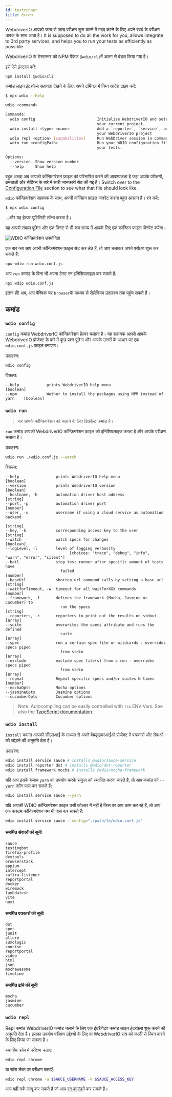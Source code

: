 ```yaml
---
id: testrunner
title: टेस्टरनर
---
```


WebdriverIO आपको जल्द से जल्द परीक्षण शुरू करने में मदद करने के लिए अपने स्वयं के परीक्षण धावक के साथ आता है। It is supposed to do all the work for you, allows integrate to 3rd party services, and helps you to run your tests as efficiently as possible.

WebdriverIO के टेस्टरनर को NPM पैकेज `@wdio/cli`में अलग से बंडल किया गया है।

इसे ऐसे इंस्टाल करें:

```sh npm2yarn
npm install @wdio/cli
```

कमांड लाइन इंटरफ़ेस सहायता देखने के लिए, अपने टर्मिनल में निम्न आदेश टाइप करें:

```sh
$ npx wdio --help

wdio <command>

Commands:
  wdio config                           Initialize WebdriverIO and setup configuration in
                                        your current project.
  wdio install <type> <name>            Add a `reporter`, `service`, or `framework` to
                                        your WebdriverIO project
  wdio repl <option> [capabilities]     Run WebDriver session in command line
  wdio run <configPath>                 Run your WDIO configuration file to initialize
                                        your tests.

Options:
  --version  Show version number                                       [boolean]
  --help     Show help                                                 [boolean]
```

बहुत अच्छा अब आपको कॉन्फ़िगरेशन फ़ाइल को परिभाषित करने की आवश्यकता है जहां आपके परीक्षणों, क्षमताओं और सेटिंग्स के बारे में सारी जानकारी सेट की गई है। Switch over to the [Configuration File](/docs/configuration)  section to see what that file should look like.

`wdio` कॉन्फ़िगरेशन सहायक के साथ, अपनी कॉन्फ़िग फ़ाइल जनरेट करना बहुत आसान है। रन करे:

```sh
$ npx wdio config
```

...और यह हेल्पर यूटिलिटी लॉन्च करता है।

यह आपसे सवाल पूछेगा और एक मिनट से भी कम समय में आपके लिए एक कॉन्फिग फाइल जेनरेट करेगा।

![WDIO कॉन्फ़िगरेशन उपयोगिता](/img/config-utility.gif)

एक बार जब आप अपनी कॉन्फ़िगरेशन फ़ाइल सेट कर लेते हैं, तो आप चलाकर अपने परीक्षण शुरू कर सकते हैं:

```sh
npx wdio run wdio.conf.js
```

आप `run` कमांड के बिना भी अपना टेस्ट रन इनिशियलाइज़ कर सकते हैं:

```sh
npx wdio wdio.conf.js
```

इतना ही! अब, आप वैश्विक चर `browser`के माध्यम से सेलेनियम उदाहरण तक पहुंच सकते हैं।

## कमांड

### `wdio config`

`config` कमांड WebdriverIO कॉन्फ़िगरेशन हेल्पर चलाता है। यह सहायक आपसे आपके WebdriverIO प्रोजेक्ट के बारे में कुछ प्रश्न पूछेगा और आपके उत्तरों के आधार पर एक `wdio.conf.js` फ़ाइल बनाएगा।

उदाहरण:

```sh
wdio config
```

विकल्प:

```
--help            prints WebdriverIO help menu                                [boolean]
--npm             Wether to install the packages using NPM instead of yarn    [boolean]
```

### `wdio run`

> यह आपके कॉन्फ़िगरेशन को चलाने के लिए डिफ़ॉल्ट कमांड है।

`run` कमांड आपकी WebdriverIO कॉन्फ़िगरेशन फ़ाइल को इनिशियलाइज़ करता है और आपके परीक्षण चलाता है।

उदाहरण:

```sh
wdio run ./wdio.conf.js --watch
```

विकल्प:

```
--help                prints WebdriverIO help menu                   [boolean]
--version             prints WebdriverIO version                     [boolean]
--hostname, -h        automation driver host address                  [string]
--port, -p            automation driver port                          [number]
--user, -u            username if using a cloud service as automation backend
                                                                        [string]
--key, -k             corresponding access key to the user            [string]
--watch               watch specs for changes                        [boolean]
--logLevel, -l        level of logging verbosity
                            [choices: "trace", "debug", "info", "warn", "error", "silent"]
--bail                stop test runner after specific amount of tests have
                        failed                                          [number]
--baseUrl             shorten url command calls by setting a base url [string]
--waitforTimeout, -w  timeout for all waitForXXX commands             [number]
--framework, -f       defines the framework (Mocha, Jasmine or Cucumber) to
                        run the specs                                   [string]
--reporters, -r       reporters to print out the results on stdout      [array]
--suite               overwrites the specs attribute and runs the defined
                        suite                                            [array]
--spec                run a certain spec file or wildcards - overrides specs piped
                        from stdin                                       [array]
--exclude             exclude spec file(s) from a run - overrides specs piped
                        from stdin                                       [array]
--repeat              Repeat specific specs and/or suites N times        [number]
--mochaOpts           Mocha options
--jasmineOpts         Jasmine options
--cucumberOpts        Cucumber options
```

> Note: Autocompiling can be easily controlled with `tsx` ENV Vars. See also the [TypeScript documentation](/docs/typescript).

### `wdio install`
`install` कमांड आपको सीएलआई के माध्यम से अपने वेबड्राइवरआईओ प्रोजेक्ट में पत्रकारों और सेवाओं को जोड़ने की अनुमति देता है।

उदाहरण:

```sh
wdio install service sauce # installs @wdio/sauce-service
wdio install reporter dot # installs @wdio/dot-reporter
wdio install framework mocha # installs @wdio/mocha-framework
```

यदि आप इसके बजाय `yarn` का उपयोग करके संकुल को स्थापित करना चाहते हैं, तो आप कमांड को `--yarn` फ्लैग पास कर सकते हैं:

```sh
wdio install service sauce --yarn
```

यदि आपकी WDIO कॉन्फ़िगरेशन फ़ाइल उसी फ़ोल्डर में नहीं है जिस पर आप काम कर रहे हैं, तो आप एक कस्टम कॉन्फ़िगरेशन पथ भी पास कर सकते हैं:

```sh
wdio install service sauce --config="./path/to/wdio.conf.js"
```

#### समर्थित सेवाओं की सूची

```
sauce
testingbot
firefox-profile
devtools
browserstack
appium
intercept
zafira-listener
reportportal
docker
wiremock
lambdatest
vite
nuxt
```

#### समर्थित पत्रकारों की सूची

```
dot
spec
junit
allure
sumologic
concise
reportportal
video
html
json
mochawesome
timeline
```

#### समर्थित ढांचे की सूची

```
mocha
jasmine
cucumber
```

### `wdio repl`

Repl कमांड WebdriverIO कमांड चलाने के लिए एक इंटरैक्टिव कमांड लाइन इंटरफ़ेस शुरू करने की अनुमति देता है। इसका उपयोग परीक्षण उद्देश्यों के लिए या WebdriverIO सत्र को जल्दी से स्पिन करने के लिए किया जा सकता है।

स्थानीय क्रोम में परीक्षण चलाएं:

```sh
wdio repl chrome
```

या सॉस लैब्स पर परीक्षण चलाएँ:

```sh
wdio repl chrome -u $SAUCE_USERNAME -k $SAUCE_ACCESS_KEY
```

आप वही तर्क लागू कर सकते हैं जो आप [रन कमांड](#wdio-run)में कर सकते हैं।
